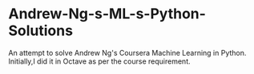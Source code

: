 # Andrew-Ng-s-ML-s-Python-Solutions
An attempt to solve Andrew Ng's Coursera Machine Learning in Python. Initially,I did it  in Octave as per the course requirement.
